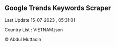 

## Google Trends Keywords Scraper 
 
Last Update 15-07-2023 , 05:31:01

Country List :
VIETNAM.json



© Abdul Muttaqin 
